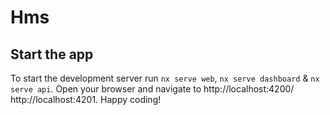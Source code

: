 # Hms

## Start the app

To start the development server run `nx serve web`, `nx serve dashboard` & `nx serve api`. Open your browser and navigate to http://localhost:4200/ http://localhost:4201. Happy coding!
